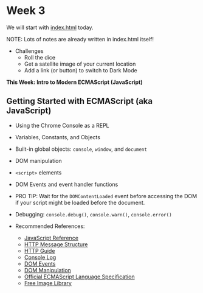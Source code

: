 # Week 3

We will start with [index.html](index.html) today.

NOTE: Lots of notes are already written in index.html itself!

* Challenges
  * Roll the dice
  * Get a satellite image of your current location
  * Add a link (or button) to switch to Dark Mode

**This Week: Intro to Modern ECMAScript (JavaScript)**

## Getting Started with ECMAScript (aka JavaScript)
* Using the Chrome Console as a REPL
* Variables, Constants, and Objects
* Built-in global objects: `console`, `window`, and `document`
* DOM manipulation
* `<script>` elements
* DOM Events and event handler functions
* PRO TIP: Wait for the `DOMContentLoaded` event before accessing the DOM if your script
            might be loaded before the document.
* Debugging: `console.debug()`, `console.warn()`, `console.error()`

* Recommended References:
  * [JavaScript Reference](https://developer.mozilla.org/en-US/docs/Web/JavaScript)
  * [HTTP Message Structure](https://developer.mozilla.org/en-US/docs/Web/HTTP/Messages)
  * [HTTP Guide](https://wizardzines.com/zines/http/)
  * [Console Log](https://developer.mozilla.org/en-US/docs/Web/API/console#outputting_text_to_the_console)
  * [DOM Events](https://developer.mozilla.org/en-US/docs/Web/Events)
  * [DOM Manipulation](https://developer.mozilla.org/en-US/docs/Learn/JavaScript/Client-side_web_APIs/Manipulating_documents)
  * [Official ECMAScript Language Specification](https://www.ecma-international.org/publications/standards/Ecma-262.htm)
  * [Free Image Library](https://www.unsplash.com)
